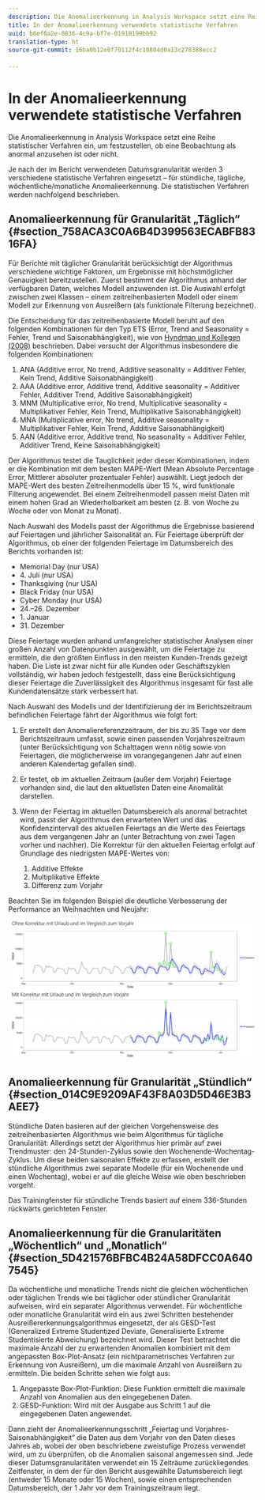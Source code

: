 ```yaml
---
description: Die Anomalieerkennung in Analysis Workspace setzt eine Reihe statistischer Verfahren ein, um festzustellen, ob eine Beobachtung als anormal anzusehen ist oder nicht.
title: In der Anomalieerkennung verwendete statistische Verfahren
uuid: b6ef6a2e-0836-4c9a-bf7e-01910199bb92
translation-type: ht
source-git-commit: 16ba0b12e0f70112f4c10804d0a13c278388ecc2

---
```



# In der Anomalieerkennung verwendete statistische Verfahren

Die Anomalieerkennung in Analysis Workspace setzt eine Reihe statistischer Verfahren ein, um festzustellen, ob eine Beobachtung als anormal anzusehen ist oder nicht.

Je nach der im Bericht verwendeten Datumsgranularität werden 3 verschiedene statistische Verfahren eingesetzt – für stündliche, tägliche, wöchentliche/monatliche Anomalieerkennung. Die statistischen Verfahren werden nachfolgend beschrieben.

## Anomalieerkennung für Granularität „Täglich“ {#section_758ACA3C0A6B4D399563ECABFB8316FA}

Für Berichte mit täglicher Granularität berücksichtigt der Algorithmus verschiedene wichtige Faktoren, um Ergebnisse mit höchstmöglicher Genauigkeit bereitzustellen. Zuerst bestimmt der Algorithmus anhand der verfügbaren Daten, welches Modell anzuwenden ist. Die Auswahl erfolgt zwischen zwei Klassen – einem zeitreihenbasierten Modell oder einem Modell zur Erkennung von Ausreißern (als funktionale Filterung bezeichnet).

Die Entscheidung für das zeitreihenbasierte Modell beruht auf den folgenden Kombinationen für den Typ ETS (Error, Trend and Seasonality = Fehler, Trend und Saisonabhängigkeit), wie von [Hyndman und Kollegen (2008)](https://www.springer.com/de/book/9783540719168) beschrieben. Dabei versucht der Algorithmus insbesondere die folgenden Kombinationen:

1. ANA (Additive error, No trend, Additive seasonality = Additiver Fehler, Kein Trend, Additive Saisonabhängigkeit)
1. AAA (Additive error, Additive trend, Additive seasonality = Additiver Fehler, Additiver Trend, Additive Saisonabhängigkeit)
1. MNM (Multiplicative error, No trend, Multiplicative seasonality = Multiplikativer Fehler, Kein Trend, Multiplikative Saisonabhängigkeit)
1. MNA (Multiplicative error, No trend, Additive seasonality = Multiplikativer Fehler, Kein Trend, Additive Saisonabhängigkeit)
1. AAN (Additive error, Additive trend, No seasonality = Additiver Fehler, Additiver Trend, Keine Saisonabhängigkeit)

Der Algorithmus testet die Tauglichkeit jeder dieser Kombinationen, indem er die Kombination mit dem besten MAPE-Wert (Mean Absolute Percentage Error, Mittlerer absoluter prozentualer Fehler) auswählt. Liegt jedoch der MAPE-Wert des besten Zeitreihenmodells über 15 %, wird funktionale Filterung angewendet. Bei einem Zeitreihenmodell passen meist Daten mit einem hohen Grad an Wiederholbarkeit am besten (z. B. von Woche zu Woche oder von Monat zu Monat).

Nach Auswahl des Modells passt der Algorithmus die Ergebnisse basierend auf Feiertagen und jährlicher Saisonalität an. Für Feiertage überprüft der Algorithmus, ob einer der folgenden Feiertage im Datumsbereich des Berichts vorhanden ist:

* Memorial Day (nur USA)
* 4. Juli (nur USA)
* Thanksgiving (nur USA)
* Black Friday (nur USA)
* Cyber Monday (nur USA)
* 24.–26. Dezember
* &#x200B;1. Januar
* 31. Dezember

Diese Feiertage wurden anhand umfangreicher statistischer Analysen einer großen Anzahl von Datenpunkten ausgewählt, um die Feiertage zu ermitteln, die den größten Einfluss in den meisten Kunden-Trends gezeigt haben. Die Liste ist zwar nicht für alle Kunden oder Geschäftszyklen vollständig, wir haben jedoch festgestellt, dass eine Berücksichtigung dieser Feiertage die Zuverlässigkeit des Algorithmus insgesamt für fast alle Kundendatensätze stark verbessert hat.

Nach Auswahl des Modells und der Identifizierung der im Berichtszeitraum befindlichen Feiertage fährt der Algorithmus wie folgt fort:

1. Er erstellt den Anomaliereferenzzeitraum, der bis zu 35 Tage vor dem Berichtszeitraum umfasst, sowie einen passenden Vorjahreszeitraum (unter Berücksichtigung von Schalttagen wenn nötig sowie von Feiertagen, die möglicherweise im vorangegangenen Jahr auf einen anderen Kalendertag gefallen sind).
1. Er testet, ob im aktuellen Zeitraum (außer dem Vorjahr) Feiertage vorhanden sind, die laut den aktuellsten Daten eine Anomalität darstellen.
1. Wenn der Feiertag im aktuellen Datumsbereich als anormal betrachtet wird, passt der Algorithmus den erwarteten Wert und das Konfidenzintervall des aktuellen Feiertags an die Werte des Feiertags aus dem vergangenen Jahr an (unter Betrachtung von zwei Tagen vorher und nachher). Die Korrektur für den aktuellen Feiertag erfolgt auf Grundlage des niedrigsten MAPE-Wertes von:

   1. Additive Effekte
   1. Multiplikative Effekte
   1. Differenz zum Vorjahr

Beachten Sie im folgenden Beispiel die deutliche Verbesserung der Performance an Weihnachten und Neujahr:

![](assets/anomaly_statistics.png)

## Anomalieerkennung für Granularität „Stündlich“ {#section_014C9E9209AF43F8A03D5D46E3B3AEE7}

Stündliche Daten basieren auf der gleichen Vorgehensweise des zeitreihenbasierten Algorithmus wie beim Algorithmus für tägliche Granularität: Allerdings setzt der Algorithmus hier primär auf zwei Trendmuster: den 24-Stunden-Zyklus sowie den Wochenende-Wochentag-Zyklus. Um diese beiden saisonalen Effekte zu erfassen, erstellt der stündliche Algorithmus zwei separate Modelle (für ein Wochenende und einen Wochentag), wobei er auf die gleiche Weise wie oben beschrieben vorgeht.

Das Trainingfenster für stündliche Trends basiert auf einem 336-Stunden rückwärts gerichteten Fenster.

## Anomalieerkennung für die Granularitäten „Wöchentlich“ und „Monatlich“ {#section_5D421576BFBC4B24A58DFCC0A6407545}

Da wöchentliche und monatliche Trends nicht die gleichen wöchentlichen oder täglichen Trends wie bei täglicher oder stündlicher Granularität aufweisen, wird ein separater Algorithmus verwendet. Für wöchentliche oder monatliche Granularität wird ein aus zwei Schritten bestehender Ausreißererkennungsalgorithmus eingesetzt, der als GESD-Test (Generalized Extreme Studentized Deviate, Generalisierte Extreme Studentisierte Abweichung) bezeichnet wird. Dieser Test betrachtet die maximale Anzahl der zu erwartenden Anomalien kombiniert mit dem angepassten Box-Plot-Ansatz (ein nichtparametrisches Verfahren zur Erkennung von Ausreißern), um die maximale Anzahl von Ausreißern zu ermitteln. Die beiden Schritte sehen wie folgt aus:

1. Angepasste Box-Plot-Funktion: Diese Funktion ermittelt die maximale Anzahl von Anomalien aus den eingegebenen Daten.
1. GESD-Funktion: Wird mit der Ausgabe aus Schritt 1 auf die eingegebenen Daten angewendet.

Dann zieht der Anomalieerkennungsschritt „Feiertag und Vorjahres-Saisonabhängigkeit“ die Daten aus dem Vorjahr von den Daten dieses Jahres ab, wobei der oben beschriebene zweistufige Prozess verwendet wird, um zu überprüfen, ob die Anomalien saisonal angemessen sind. Jede dieser Datumsgranularitäten verwendet ein 15 Zeiträume zurückliegendes Zeitfenster, in dem der für den Bericht ausgewählte Datumsbereich liegt (entweder 15 Monate oder 15 Wochen), sowie einen entsprechenden Datumsbereich, der 1 Jahr vor dem Trainingszeitraum liegt.
